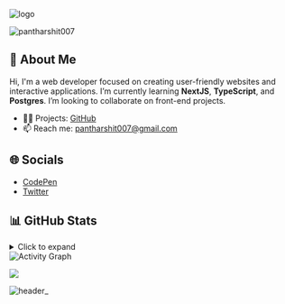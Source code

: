 ![logo](https://user-images.githubusercontent.com/70382532/138322189-2db8df52-9dcb-40a0-88a8-c365466bd33d.gif)

<p align="left"> <img src="https://komarev.com/ghpvc/?username=pantharshit007&label=Profile%20views&color=0e75b6&style=flat" alt="pantharshit007" /> </p>

## 💫 About Me
Hi, I'm a web developer focused on creating user-friendly websites and interactive applications. I’m currently learning **NextJS**, **TypeScript**, and **Postgres**. I’m looking to collaborate on front-end projects.

- 👨‍💻 Projects: [GitHub](https://github.com/pantharshit007)
- 📫 Reach me: pantharshit007@gmail.com



## 🌐 Socials
- [CodePen](https://codepen.io/pantharshit007)
- [Twitter](https://twitter.com/pantharshit007)


<!-- 
## 💻 Tech Stack
![HTML5](https://img.shields.io/badge/html5-%23E34F26.svg?style=for-the-badge&logo=html5&logoColor=white) 
![JavaScript](https://img.shields.io/badge/javascript-%23323330.svg?style=for-the-badge&logo=javascript&logoColor=%23F7DF1E) 
![CSS3](https://img.shields.io/badge/css3-%231572B6.svg?style=for-the-badge&logo=css3&logoColor=white) 
![React](https://img.shields.io/badge/react-%2320232a.svg?style=for-the-badge&logo=react&logoColor=%2361DAFB) 
![NodeJS](https://img.shields.io/badge/node.js-6DA55F?style=for-the-badge&logo=node.js&logoColor=white)
-->

<!--[![An image of @pantharshit007's Holopin badges, which is a link to view their full Holopin profile](https://holopin.me/pantharshit007)](https://holopin.io/@pantharshit007)-->

## 📊 GitHub Stats
<details>
  <summary>Click to expand</summary>
  <br />
  <div >
    <img src="https://github-readme-stats.vercel.app/api?username=pantharshit007&show_icons=true&theme=tokyonight&hide_border=true&count_private=true" alt="GitHub Stats" />
    <img src="https://github-readme-streak-stats.herokuapp.com/?user=pantharshit007&theme=tokyonight&hide_border=true" alt="GitHub Streak" />
    <img src="https://github-readme-stats.vercel.app/api/top-langs/?username=pantharshit007&layout=compact&theme=tokyonight&hide_border=true" alt="Top Languages" />
  </div>
</details>


  <img src="https://github-readme-activity-graph.vercel.app/graph?username=pantharshit007&custom_title=harshit%27s%20Contribution%20Graph&bg_color=1a1b27&color=38bdae&line=70a5fd&point=bf91f3&hide_border=true" alt="Activity Graph" />


[![](https://visitcount.itsvg.in/api?id=pantharshit007&icon=0&color=0)](https://visitcount.itsvg.in)

![header_](https://github.com/user-attachments/assets/d6a0035a-21ac-45eb-9f66-5d28dbdebe21)
